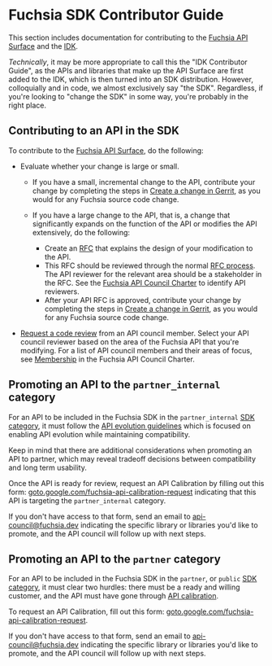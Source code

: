 # Fuchsia SDK Contributor Guide

This section includes documentation for contributing to the [Fuchsia API
Surface][fuchsia-api-surface] and the [IDK].

_Technically_, it may be more appropriate to call this the "IDK Contributor
Guide", as the APIs and libraries that make up the API Surface are first added
to the IDK, which is then turned into an SDK distribution. However,
colloquially and in code, we almost exclusively say "the SDK". Regardless, if
you're looking to "change the SDK" in some way, you're probably in the right
place.

## Contributing to an API in the SDK

To contribute to the [Fuchsia API Surface][fuchsia-api-surface], do the
following:

* Evaluate whether your change is large or small.

  * If you have a small, incremental change to the API, contribute your
      change by completing the steps in
      [Create a change in Gerrit][create-a-change-in-gerrit], as you would for
      any Fuchsia source code change.
  * If you have a large change to the API, that is, a change that
      significantly expands on the function of the API or modifies the
      API extensively, do the following:

    * Create an [RFC][rfc] that explains the design of your modification
         to the API.
    * This RFC should be reviewed through the normal
      [RFC process][rfc-process]. The API reviewer for the relevant area should
      be a stakeholder in the RFC. See the
      [Fuchsia API Council Charter][api-council] to identify API reviewers.
    * After your API RFC is approved, contribute your change by completing the
      steps in [Create a change in Gerrit][create-a-change-in-gerrit], as you
      would for any Fuchsia source code change.

* [Request a code review][request-a-code-review] from an API council member.
  Select your API council reviewer based on the area of the Fuchsia API that
  you're modifying. For a list of API council members and their areas of focus,
  see [Membership][membership] in the Fuchsia API Council Charter.

## Promoting an API to the `partner_internal` category

For an API to be included in the Fuchsia SDK in the `partner_internal`
[SDK category][sdk-category], it must follow the
[API evolution guidelines][evolve-gracefully] which is focused on enabling API
evolution while maintaining compatibility.

Keep in mind that there are additional considerations when promoting an API to
partner, which may reveal tradeoff decisions between compatibility and long term
usability.

Once the API is ready for review, request an API Calibration by filling out this
form: [goto.google.com/fuchsia-api-calibration-request][calibration-form]
indicating that this API is targeting the `partner_internal` category.

If you don't have access to that form, send an email to
api-council@fuchsia.dev indicating the specific library or libraries you'd
like to promote, and the API council will follow up with next steps.

## Promoting an API to the `partner` category

For an API to be included in the Fuchsia SDK in the `partner`, or `public`
[SDK category][sdk-category], it must clear two hurdles: there must be a ready
and willing customer, and the API must have gone through
[API calibration][calibration].

To request an API Calibration, fill out this form:
[goto.google.com/fuchsia-api-calibration-request][calibration-form].

If you don't have access to that form, send an email to api-council@fuchsia.dev
indicating the specific library or libraries you'd like to promote, and the API
council will follow up with next steps.

<!-- Reference links -->

[fuchsia-api-surface]: /docs/glossary/README.md#fuchsia-api-surface
[IDK]: /docs/development/idk/
[create-a-change-in-gerrit]: /docs/development/source_code/contribute_changes.md#create-a-change-in-gerrit
[request-a-code-review]: /docs/development/source_code/contribute_changes.md#request-a-code-review
[rfc]: /docs/contribute/governance/rfcs/TEMPLATE.md
[rfc-process]: /docs/contribute/governance/rfcs/rfc_process.md
[api-council]: /docs/contribute/governance/api_council.md#area
[membership]: /docs/contribute/governance/api_council.md#membership
[sdk-category]: /docs/contribute/sdk/categories.md
[calibration]: /docs/contribute/governance/api_council.md#calibration
[calibration-form]: https://goto.google.com/fuchsia-api-calibration-request
[evolve-gracefully]: /docs/development/api/evolution.md#evolve-gracefully